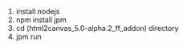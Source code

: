 1. install nodejs 
2. npm install jpm 
3. cd (html2canvas_5.0-alpha.2_ff_addon) directory
4. jpm run 